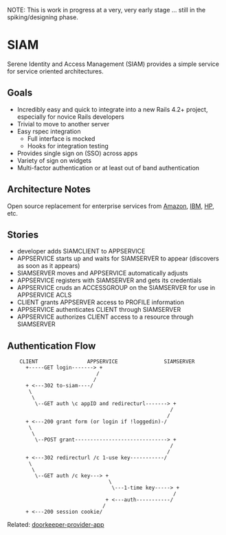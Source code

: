 NOTE:  This is work in progress at a very, very early stage ... still in the spiking/designing phase.

SIAM
====

Serene Identity and Access Management (SIAM) provides a simple service for service oriented architectures.

Goals
-----
- Incredibly easy and quick to integrate into a new Rails 4.2+ project, especially for novice Rails developers
- Trivial to move to another server
- Easy rspec integration
  - Full interface is mocked
  - Hooks for integration testing
- Provides single sign on (SSO) across apps
- Variety of sign on widgets
- Multi-factor authentication or at least out of band authentication


Architecture Notes
-------------------------

Open source replacement for enterprise services from [Amazon](http://aws.amazon.com/iam/), [IBM](http://www-935.ibm.com/services/us/en/it-services/security-services/identity-and-access-management-services/), [HP](http://www8.hp.com/us/en/business-services/it-services.html?compURI=1079088#.VBHWEy5dXGw), etc.

Stories
-------
- developer adds SIAMCLIENT to APPSERVICE
- APPSERVICE starts up and waits for SIAMSERVER to appear (discovers as soon as it appears)
- SIAMSERVER moves and APPSERVICE automatically adjusts
- APPSERVICE registers with SIAMSERVER and gets its credentials
- APPSERVICE cruds an ACCESSGROUP on the SIAMSERVER for use in APPSERVICE ACLS
- CLIENT grants APPSERVER access to PROFILE information
- APPSERVICE authenticates CLIENT through SIAMSERVER
- APPSERVICE authorizes CLIENT access to a resource through SIAMSERVER

Authentication Flow
-------------------
```
    CLIENT                APPSERVICE               SIAMSERVER                 
      +-----GET login-------> +
                             /
                            /
      + <---302 to-siam----/
       \
        \
         \--GET auth \c appID and redirecturl-------> +
                                                     /
                                                    /
      + <---200 grant form (or login if !loggedin)-/
       \
        \
         \--POST grant------------------------------> +
                                                     /
                                                    /
      + <---302 redirecturl /c 1-use key-----------/
       \
        \
         \--GET auth /c key---> +
                                 \
                                  \---1-time key-----> +
                                                      /
                                + <---auth-----------/
                               /
      + <---200 session cookie/
```

Related: [doorkeeper-provider-app](https://github.com/doorkeeper-gem/doorkeeper-provider-app)
